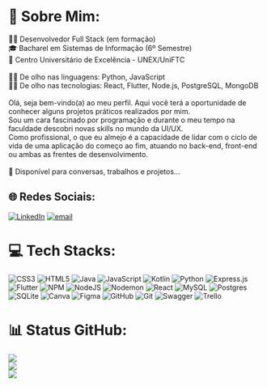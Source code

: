 # 💫 Sobre Mim:
👨‍💻 Desenvolvedor Full Stack (em formação)<br>🎓 Bacharel em Sistemas de Informação (6º Semestre)<br>🏫 Centro Universitário de Excelência - UNEX/UniFTC<br><br>🕵️‍♂️ De olho nas linguagens: Python, JavaScript<br>🕵️‍♂️ De olho nas tecnologias: React, Flutter, Node.js, PostgreSQL, MongoDB<br><br>Olá, seja bem-vindo(a) ao meu perfil. Aqui você terá a oportunidade de conhecer alguns projetos práticos realizados por mim.<br>Sou um cara fascinado por programação e durante o meu tempo na faculdade descobri novas skills no mundo da UI/UX.<br>Como profissional, o que eu almejo é a capacidade de lidar com o ciclo de vida de uma aplicação do começo ao fim, atuando no back-end, front-end ou ambas as frentes de desenvolvimento.<br><br>💬 Disponível para conversas, trabalhos e projetos...


## 🌐 Redes Sociais:
[![LinkedIn](https://img.shields.io/badge/LinkedIn-%230077B5.svg?logo=linkedin&logoColor=white)](https://linkedin.com/in/denilson-santos-dev-fullstack) [![email](https://img.shields.io/badge/Email-D14836?logo=gmail&logoColor=white)](mailto:denilsonsant.trab@gmail.com) 

# 💻 Tech Stacks:
![CSS3](https://img.shields.io/badge/css3-%231572B6.svg?style=flat&logo=css3&logoColor=white) ![HTML5](https://img.shields.io/badge/html5-%23E34F26.svg?style=flat&logo=html5&logoColor=white) ![Java](https://img.shields.io/badge/java-%23ED8B00.svg?style=flat&logo=openjdk&logoColor=white) ![JavaScript](https://img.shields.io/badge/javascript-%23323330.svg?style=flat&logo=javascript&logoColor=%23F7DF1E) ![Kotlin](https://img.shields.io/badge/kotlin-%237F52FF.svg?style=flat&logo=kotlin&logoColor=white) ![Python](https://img.shields.io/badge/python-3670A0?style=flat&logo=python&logoColor=ffdd54) ![Express.js](https://img.shields.io/badge/express.js-%23404d59.svg?style=flat&logo=express&logoColor=%2361DAFB) ![Flutter](https://img.shields.io/badge/Flutter-%2302569B.svg?style=flat&logo=Flutter&logoColor=white) ![NPM](https://img.shields.io/badge/NPM-%23CB3837.svg?style=flat&logo=npm&logoColor=white) ![NodeJS](https://img.shields.io/badge/node.js-6DA55F?style=flat&logo=node.js&logoColor=white) ![Nodemon](https://img.shields.io/badge/NODEMON-%23323330.svg?style=flat&logo=nodemon&logoColor=%BBDEAD) ![React](https://img.shields.io/badge/react-%2320232a.svg?style=flat&logo=react&logoColor=%2361DAFB) ![MySQL](https://img.shields.io/badge/mysql-4479A1.svg?style=flat&logo=mysql&logoColor=white) ![Postgres](https://img.shields.io/badge/postgres-%23316192.svg?style=flat&logo=postgresql&logoColor=white) ![SQLite](https://img.shields.io/badge/sqlite-%2307405e.svg?style=flat&logo=sqlite&logoColor=white) ![Canva](https://img.shields.io/badge/Canva-%2300C4CC.svg?style=flat&logo=Canva&logoColor=white) ![Figma](https://img.shields.io/badge/figma-%23F24E1E.svg?style=flat&logo=figma&logoColor=white) ![GitHub](https://img.shields.io/badge/github-%23121011.svg?style=flat&logo=github&logoColor=white) ![Git](https://img.shields.io/badge/git-%23F05033.svg?style=flat&logo=git&logoColor=white) ![Swagger](https://img.shields.io/badge/-Swagger-%23Clojure?style=flat&logo=swagger&logoColor=white) ![Trello](https://img.shields.io/badge/Trello-%23026AA7.svg?style=flat&logo=Trello&logoColor=white)
# 📊 Status GitHub:
![](https://github-readme-stats.vercel.app/api?username=DenilsonSantos-OFC&theme=github_dark&hide_border=false&include_all_commits=true&count_private=true)<br/>
![](https://nirzak-streak-stats.vercel.app/?user=DenilsonSantos-OFC&theme=github_dark&hide_border=false)<br/>
![](https://github-readme-stats.vercel.app/api/top-langs/?username=DenilsonSantos-OFC&theme=github_dark&hide_border=false&include_all_commits=true&count_private=true&layout=compact)

<!-- Proudly created with GPRM ( https://gprm.itsvg.in ) -->